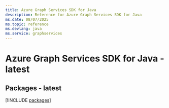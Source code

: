 ```yaml
---
title: Azure Graph Services SDK for Java
description: Reference for Azure Graph Services SDK for Java
ms.date: 08/07/2025
ms.topic: reference
ms.devlang: java
ms.service: graphservices
---
```

# Azure Graph Services SDK for Java - latest
## Packages - latest
[!INCLUDE [packages](graph-services-index.md)]